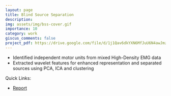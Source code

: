 ```yaml
---
layout: page
title: Blind Source Separation
description:
img: assets/img/bss-cover.gif
importance: 10
category: work
giscus_comments: false
project_pdf: https://drive.google.com/file/d/1j1Qav6dkYXN6MfJuU6N4awJmzj9xWUlk/view?usp=drive_link
---
```


- Identified independent motor units from mixed High-Density EMG data
- Extracted wavelet features for enhanced representation and separated sources using PCA, ICA and clustering

Quick Links:
- [Report](https://drive.google.com/file/d/1j1Qav6dkYXN6MfJuU6N4awJmzj9xWUlk/view?usp=drive_link)

